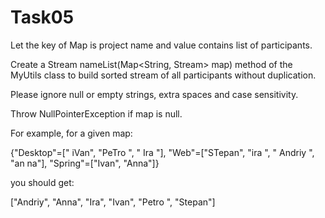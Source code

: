 # Task05

Let the key of Map is project name and value contains list of participants.

Create a Stream<String> nameList(Map<String, Stream<String>> map) method of the MyUtils class to build sorted stream of all participants without duplication.


Please ignore null or empty strings, extra spaces and case sensitivity.

Throw NullPointerException if map is null.


For example, for a given map:

{"Desktop"=[" iVan", "PeTro ", " Ira "], "Web"=["STepan", "ira ", " Andriy ", "an na"], "Spring"=["Ivan", "Anna"]}

you should get:

["Andriy", "Anna", "Ira", "Ivan", "Petro ", "Stepan"]
